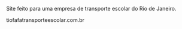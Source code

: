 Site feito para uma empresa de transporte escolar do Rio de Janeiro.

tiofafatransporteescolar.com.br
